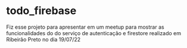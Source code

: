 # todo_firebase
Fiz esse projeto para apresentar em um meetup para mostrar as funcionalidades do do serviço de autenticação e firestore realizado em Ribeirão Preto no dia 19/07/22
